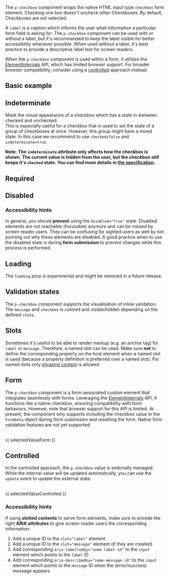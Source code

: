 <ComponentHeading name="Checkbox"></ComponentHeading>

The `p-checkbox` component wraps the native HTML input type `checkbox` form element. Checking one box doesn't uncheck
other Checkboxes. By default, Checkboxes are not selected.

A `label` is a caption which informs the user what information a particular form field is asking for. The `p-checkbox`
component can be used with or without a label, but it's recommended to keep the label visible for better accessibility
whenever possible. When used without a label, it's best practice to provide a descriptive label text for screen readers.

<Notification heading="Attention" heading-tag="h2" state="warning">
When the <code>p-checkbox</code> component is used within a form, it utilizes the
<a href="https://developer.mozilla.org/en-US/docs/Web/API/ElementInternals">ElementInternals</a> API, which has limited
browser support. For broader browser compatibility, consider using a
<a href="components/checkbox/examples#controlled">controlled</a> approach instead.
</Notification>

<TableOfContents></TableOfContents>

## Basic example

<Playground :markup="hideLabelMarkup" :config="config">
  <PlaygroundSelect v-model="hideLabel" :values="hideLabels" name="hideLabel"></PlaygroundSelect>
</Playground>

## Indeterminate

Mask the visual appearance of a checkbox which has a state in-between checked and unchecked.  
This is especially useful for a checkbox that is used to set the state of a group of checkboxes at once. However, this
group might have a mixed state. In this case we recommend to use `checked=false` and `indeterminate=true`.

**Note: The `indeterminate` attribute only affects how the checkbox is shown. The current value is hidden from the user,
but the checkbox still keeps it's `checked` state. You can find more details in
[the specification](https://w3.org/TR/html52/sec-forms.html#dom-htmlinputelement-indeterminate).**

<Playground :markup="indeterminate" :config="config"></Playground>

## Required

<Playground :markup="required" :config="config"></Playground>

## Disabled

<Playground :markup="disabled" :config="config"></Playground>

### <A11yIcon></A11yIcon> Accessibility hints

In general, you should **prevent** using the `disabled="true"` state. Disabled elements are not reachable (focusable)
anymore and can be missed by screen reader users. They can be confusing for sighted users as well by not pointing out
why these elements are disabled. A good practice when to use the disabled state is during **form submission** to prevent
changes while this process is performed.

## Loading

<Notification heading="Attention" heading-tag="h3" state="warning">
  The <code>loading</code> prop is experimental and might be removed in a future release.
</Notification>

<Playground :markup="loading" :config="config"></Playground>

## Validation states

The `p-checkbox` component supports the visualisation of inline validation. The `message` and `checkbox` is colored and
visible/hidden depending on the defined `state`.

<Playground :markup="stateMarkup" :config="config">
  <PlaygroundSelect v-model="state" :values="states" name="state"></PlaygroundSelect>
</Playground>

## Slots

Sometimes it's useful to be able to render markup (e.g. an anchor tag) for `label` or `message`. Therefore, a named slot
can be used. Make sure **not** to define the corresponding property on the host element when a named slot is used
(because a property definition is preferred over a named slot). For named slots only
[phrasing content](https://developer.mozilla.org/en-US/docs/Web/Guide/HTML/Content_categories#Phrasing_content) is
allowed.

<Playground :markup="slots" :config="config"></Playground>

## Form

The `p-checkbox` component is a form-associated custom element that integrates seamlessly with forms. Leveraging the
[ElementInternals](https://developer.mozilla.org/en-US/docs/Web/API/ElementInternals) API, it functions like a native
checkbox, ensuring compatibility with form behaviors. However, note that browser support for this API is limited. At
present, the component only supports including the checkbox value in the `FormData` object during form submission and
resetting the form. Native form validation features are not yet supported.

<Playground :frameworkMarkup="formExample" :config="{ ...config, withoutDemo: true }">
  <form @submit.prevent="onSubmit">
    <p-checkbox name="some-name" label="Some Label" :theme="theme" value="some-value" checked/>
    <br>
    <PlaygroundButton name="Submit" type="submit"></PlaygroundButton>
    <p-text :theme="theme" style="display: inline-block;">{{ selectedValueForm }}</p-text>
  </form>
</Playground>

## Controlled

In the controlled approach, the `p-checkbox` value is externally managed. While the internal value will be updated
automatically, you can use the `update` event to update the external state.

<Playground :frameworkMarkup="controlledExample" :config="{ ...config, withoutDemo: true }">
<p-checkbox name="some-name" label="Some Label" value="some-value" :theme="theme" @update="updateControlledExample"></p-checkbox>
<br>
<p-text :theme="theme">{{ selectedValueControlled }}</p-text>
</Playground>

### <A11yIcon></A11yIcon> Accessibility hints

If using **slotted contents** to serve form elements, make sure to provide the right **ARIA attributes** to give screen
reader users the corresponding information:

1. Add a unique ID to the `slot="label"` element
1. Add a unique ID to the `slot="message"` element (if they are created)
1. Add corresponding `aria-labelledby="some-label-id"` to the `input` element which points to the `label` ID
1. Add corresponding `aria-describedby="some-message-id"` to the `input` element which points to the `message` ID when
   the (error/success) message appears

<script lang="ts">
import Vue from 'vue';
import {getCheckboxCodeSamples} from "shared/src";
import Component from 'vue-class-component';
import { FORM_STATES } from '../../utils'; 

@Component
export default class Code extends Vue {
  config = { themeable: true, spacing: 'block' };

  get theme(): Theme {
    return this.$store.getters.playgroundTheme;
  }

  hideLabel = false;
  hideLabels = [false, true, '{ base: true, l: false }'];
  get hideLabelMarkup() {
    return `<p-checkbox label="Some label" hide-label="${this.hideLabel}">
  <input type="checkbox" name="some-name" />
</p-checkbox>
<p-checkbox label="Some label" hide-label="${this.hideLabel}">
  <input type="checkbox" name="some-name" checked />
</p-checkbox>`;
  }

  indeterminate =
`<p-checkbox label="Some label">
  <input type="checkbox" name="some-name" :indeterminate="'true'" />
</p-checkbox>
<p-checkbox label="Some label">
  <input type="checkbox" name="some-name" :indeterminate="'true'" checked />
</p-checkbox>`;

  formExample = getCheckboxCodeSamples('default');
  controlledExample = getCheckboxCodeSamples('example-controlled');

  required =
`<p-checkbox label="Some label">
  <input type="checkbox" name="some-name" required />
</p-checkbox>
<p-checkbox label="Some label">
  <input type="checkbox" name="some-name" required checked />
</p-checkbox>`;

  disabled =
`<p-checkbox label="Some label">
  <input type="checkbox" name="some-name" disabled />
</p-checkbox>
<p-checkbox label="Some label">
  <input type="checkbox" name="some-name" disabled checked />
</p-checkbox>`;

  isLoading = true;
  get loading() {
    return `<p-checkbox label="Some label" loading="${this.isLoading}">
  <input type="checkbox" name="some-name" />
</p-checkbox>
<p-checkbox label="Some label" loading="${this.isLoading}">
  <input type="checkbox" name="some-name" checked />
</p-checkbox>`;
  }


  state = 'error';
  states = FORM_STATES;
  get stateMarkup() {
    const message = this.state !== 'none' ? `Some ${this.state} validation message.` : ''; 
    return `<p-checkbox label="Some label" state="${this.state}" message="${message}">
  <input type="checkbox" name="some-name" />
</p-checkbox>`;
  }

  slots =
`<p-checkbox state="error">
  <span slot="label" id="some-label-id">Some label with a <a href="https://designsystem.porsche.com">link</a>.</span>
  <input type="checkbox" name="some-name" aria-labelledby="some-label-id" aria-describedby="some-message-id" />
  <span slot="message" id="some-message-id">Some error message with a <a href="https://designsystem.porsche.com">link</a>.</span>
</p-checkbox>`;

  selectedValueForm = 'Last submitted data: ';
  onSubmit(e) {
    const formData = new FormData(e.target);
    this.selectedValueForm = `Last submitted data: ${
      Array.from(formData.entries(), ([_, value]) => value)
        .join('')
    }`;
  }

  selectedValueControlled = 'Selected value: ';
  updateControlledExample(e) {
  console.log(e);
    this.selectedValueControlled = `Selected value: ${e.detail.checked ? e.detail.value : undefined}`;
  }

  mounted() {
    this.$nextTick(function () {
      const inputs = document.querySelectorAll('.example-set-to-indeterminate');
      inputs.forEach(input => {
        input.indeterminate = true;
      });
    });
  }
}
</script>
